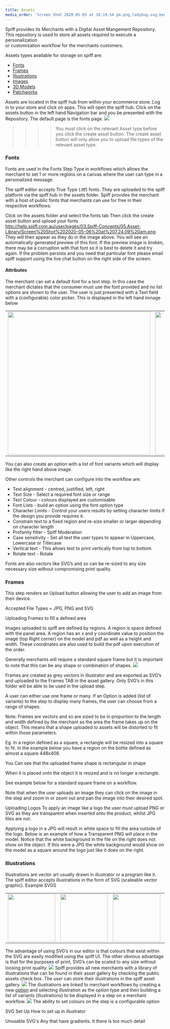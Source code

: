 ```yaml
---
title: Assets
media_order: 'Screen Shot 2020-05-03 at 10.19.54 pm.png,ladybug.svg,bee 1.svg,dragon fly.svg,firework 8.svg,Happy Birthday 8.svg,Screen Shot 2020-03-25 at 4.27.57 pm.png,Screen Shot 2020-05-05 at 7.33.32 am.png,Screen Shot 2020-05-05 at 7.35.55 am.png,Screen Shot 2020-03-25 at 4.50.21 pm.png,Screen Shot 2020-03-25 at 4.50.55 pm.png,Screen Shot 2020-05-06 at 7.24.09 am.png,Screen Shot 2020-04-08 at 11.51.28 am.png,Screen Shot 2020-04-09 at 7.22.23 am.png,Screen Shot 2020-04-09 at 7.26.00 am.png,Screen Shot 2020-04-09 at 7.34.56 am.png,Screen Shot 2020-04-09 at 7.36.23 am.png,Screen Shot 2020-04-09 at 7.36.48 am (1).png'
---
```


Spiff provides its Merchants with a Digital Asset Mangement Repository. This repository is used to store all assets required to execute a personalization  
or customization workflow for the merchants customers. 

Assets types available for storage on spiff are: 
- [Fonts](#fonts)
- [Frames](#frames)
- [Illustrations](#illustrations)
- [Images](#images)
- [3D Models](#3d-models)
- [Patchworks](#patchworks)  

Assets are located in the spiff hub from within your ecommerce store. Log in to your store and click on apps. This will open the spiff hub. 
Click on the assets button in the left hand Navigation bar and you be presented with the Repository. The default page is the fonts page.
![](Screen%20Shot%202020-05-03%20at%2010.19.54%20pm.png)
>>>> You must click on the relevant Asset type before you click the create asset button. The create asset button will only allow you to upload file types of the relevant asset type.

### <a name="fonts"></a>Fonts
Fonts are used in the Fonts Step Type in workflows which allows the merchant to set 1 or more regions on a canvas where the user can type in a personalized message. 

The spiff editor accepts True Type (.ttf) fonts. They are uploaded to the spiff platform via the spiff hub in the assets folder. Spiff provides the merchant with a host of public fonts that merchants can use for free in their respective workflows. 

Click on the assets folder and select the fonts tab
Then click the create asset button and upload your fonts
http://help.spiff.com.au/user/pages/03.Spiff-Concepts/05.Asset-Library/Screen%20Shot%202020-05-06%20at%207.24.09%20am.png
They will then appear as they do in the image above. You will see an automatically generated preview of this font. If the preview image is broken, there may be a corruption with that font so it is best to delete it and try again. If the problem persists and you need that particular font please email spiff support using the live chat button on the right side of the screen.   

#### Attributes
The merchant can set a default font for a text step. In this case the merchant dictates that the consumer must use the font provided and no list options are shown to the user. The user is just presented with a Text field with a (configurable) color picker. This is displayed in the left hand imnage below 
<table><tr>
<td>  <img src="http://help.spiff.com.au/user/pages/03.Spiff-Concepts/05.Asset-Library/Screen%20Shot%202020-03-25%20at%204.50.21%20pm.png" width="450" /></td>
<td> <img src="http://help.spiff.com.au/user/pages/03.Spiff-Concepts/05.Asset-Library/Screen%20Shot%202020-03-25%20at%204.50.55%20pm.png" width="450" />  </td>
</tr></table>

You can also create an option with a list of font variants which will display like the right hand above image. 


Other controls the merchant can configure into the workflow are: 

- Text alignment - centred, justified, left, right
- Text Size - Select a required font size or range
- Text Colour - colours displayed are customisable
- Font Lists - build an option using the font option type 
- Character Limits - Control your users results by setting character limits if the design you provide requires it. 
- Constrain text to a fixed region and re-size smaller or larger depending on character length
- Profanity filter - Spiff Moderation 
- Case sensitivity - Set all text the user types to appear in Uppercase, Lowercase or Titlecase
- Vertical text - This allows text to print vertically from top to bottom 
- Rotate text - Rotate 

Fonts are also vectors like SVG’s and so can be re-sized to any size necessary size without compromising print quality. 

### <a name="frames"></a>Frames
This step renders an Upload button allowing the user to add an image from their device. 

Accepted File Types = JPG, PNG and SVG

Uploading Frames to fill a defined area 

Images uploaded to spiff are defined by regions. A region is space defined with the panel area. A region has an x and y coordinate value to position the image (top Right corner) on the model and pdf as well as a height and width. These coordinates are also used to build the pdf upon execution of the order. 

Generally merchants will require a standard square frame but it is important to note that this can be any shape or combination of shapes. 
![](Screen%20Shot%202020-04-08%20at%2011.51.28%20am.png)

Frames are created as grey vectors in illustrator and are exported as SVG’s and uploaded to the Frames TAB in the asset gallery. Only SVG’s in this folder will be able to be used in the upload step. 

A user can either use one frame or many. If an Option is added (list of variants) to the step to display many frames, the user can choose from a range of shapes. 


Note: Frames are vectors and so are sized to be in proportion to the length and width defined by the merchant as the area the frame takes up on the object. This means that a shape uploaded to assets will be distorted to fit within those parameters. 

Eg. In a region defined as a square, a rectangle will be resized into a square to fit.  In the example below you have a region on the bottle defined as almost a square 448x408.


You Can see that the uploaded frame shape is rectangular in shape


When it is placed onto the object it is resized and is no longer a rectangle. 


 

See example below for a standard square frame on a workflow. 


Note that when the user uploads an image they can click on the image in the step and zoom in or zoom out and pan the image into their desired spot. 

Uploading Logos
To apply an image like a logo the user must upload PNG or SVG as they are transparent when inserted onto the product, whilst JPG files are not. 

Applying a logo in a JPG will result in white space to fill the area outside of the logo. Below is an example of how a Transparent PNG will place in the model. Notice that the white background in the file on the right does not show on the object. If this were a JPG the white background would show on the model as a square around the logo just like it does on the right. 


 

### <a name="illustrations"></a>Illustrations

Illustrations are vector art usually drawn in illustrator or a program like it. The spiff editor accepts illustrations in the form of SVG (scaleable vector graphic). 
Example SVGS

<table><tr>
<td>  <img src="http://help.spiff.com.au/user/pages/03.Spiff-Concepts/05.Asset-Library/ladybug.svg" width="150" /></td>
<td> <img src="http://help.spiff.com.au/user/pages/03.Spiff-Concepts/05.Asset-Library/bee%201.svg" width="150" />  </td>
<td>  <img src="http://help.spiff.com.au/user/pages/03.Spiff-Concepts/05.Asset-Library/dragon%20fly.svg" width="150" /></td>
<td> <img src="http://help.spiff.com.au/user/pages/03.Spiff-Concepts/05.Asset-Library/firework%208.svg" width="150" /> </td>
<td> <img src="http://help.spiff.com.au/user/pages/03.Spiff-Concepts/05.Asset-Library/Happy%20Birthday%208.svg" width="150" /></td>
</tr></table>


The advantage of using SVG’s in our editor is that colours that exist within the SVG are easily modified using the spiff UI. The other obvious advantage is that for the purposes of print, SVG’s can be scaled to any size without loosing print quality.
![](Screen%20Shot%202020-03-25%20at%204.27.57%20pm.png)
Spiff provides all new merchants with a library of illustrations that can be found in their asset gallery by checking the public assets check box. The user can store their illustrations in the spiff asset gallery. 
![](Screen%20Shot%202020-05-05%20at%207.33.32%20am.png)
The illustrations are linked to merchant workflows by creating a new [option](http://help.spiff.com.au/spiff-20concepts/options) and selecting illustration as the option type and then building a list of variants (illustrations) to be displayed in a step on a merchant workflow. 
![](Screen%20Shot%202020-05-05%20at%207.35.55%20am.png)
The ability to set colours on the step is a configurable option

SVG Set Up 
How to set up in illustrator

Unusable SVG's 
Any that have gradients. It there is too much detail

